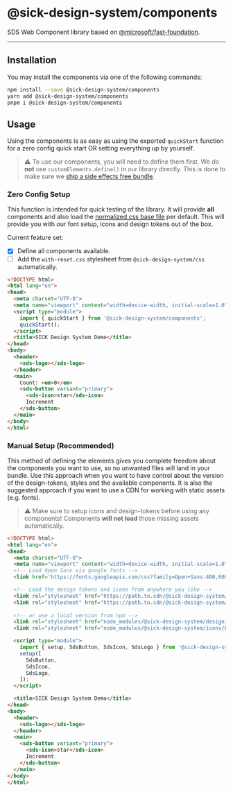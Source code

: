 # @sick-design-system/components

SDS Web Component library based on [@microsoft/fast-foundation](https://github.com/microsoft/fast).

---

## Installation

You may install the components via one of the following commands:

```bash
npm install --save @sick-design-system/components
yarn add @sick-design-system/components
pnpm i @sick-design-system/components
```

## Usage

Using the components is as easy as using the exported `quickStart` function for a zero config quick start OR setting everything up by yourself.

> ⚠️ To use our components, you will need to define them first.
> We do **not** use `customElements.define()` in our library directly.
> This is done to make sure we [ship a side effects free bundle](https://webpack.js.org/guides/tree-shaking/).

### Zero Config Setup

This function is intended for quick testing of the library. It will provide **all** components and also load the [normalized css base file](../css/README.md) per default. This will provide you with our font setup, icons and design tokens out of the box.

Current feature set:

- [x] Define all components available.
- [ ] Add the `with-reset.css` stylesheet from `@sick-design-system/css` automatically.

```html
<!DOCTYPE html>
<html lang="en">
<head>
  <meta charset="UTF-8">
  <meta name="viewport" content="width=device-width, initial-scale=1.0">
  <script type="module">
    import { quickStart } from '@sick-design-system/components';
    quickStart();
  </script>
  <title>SICK Design System Demo</title>
</head>
<body>
  <header>
    <sds-logo></sds-logo>
  </header>
  <main>
    Count: <em>0</em>
    <sds-button variant="primary">
      <sds-icon>star</sds-icon>
      Increment
    </sds-button>
  </main>
</body>
</html>
```

### Manual Setup (Recommended)

This method of defining the elements gives you complete freedom about the components you want to use, so no unwanted files will land in your bundle.
Use this approach when you want to have control about the version of the design-tokens, styles and the available components.
It is also the suggested approach if you want to use a CDN for working with static assets (e.g. fonts).

> ⚠️ Make sure to setup icons and design-tokens before using any components!
> Components **will not load** those missing assets automatically.

```html
<!DOCTYPE html>
<html lang="en">
<head>
  <meta charset="UTF-8">
  <meta name="viewport" content="width=device-width, initial-scale=1.0">
  <!-- Load Open Sans via google fonts -->
  <link href='https://fonts.googleapis.com/css?family=Open+Sans:400,600,300' rel='stylesheet' type='text/css'>

  <!-- Load the design tokens and icons from anywhere you like -->
  <link rel="stylesheet" href="https://path.to.cdn/@sick-design-system/design-tokens/build/tokens.css">
  <link rel="stylesheet" href="https://path.to.cdn/@sick-design-system/icons/build/font.css">
  
  <!-- or use a local version from npm -->
  <link rel="stylesheet" href="node_modules/@sick-design-system/design-tokens/build/tokens.css">
  <link rel="stylesheet" href="node_modules/@sick-design-system/icons/build/font.css">

  <script type="module">
    import { setup, SdsButton, SdsIcon, SdsLogo } from '@sick-design-system/components';
    setup([
      SdsButton,
      SdsIcon,
      SdsLogo,
    ]);
  </script>

  <title>SICK Design System Demo</title>
</head>
<body>
  <header>
    <sds-logo></sds-logo>
  </header>
  <main>
    <sds-button variant="primary">
      <sds-icon>star</sds-icon>
      Increment
    </sds-button>
  </main>
</body>
</html>
```
